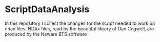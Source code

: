 # ScriptDataAnalysis
In this repository I collect the changes for the script needed to work on ndax files. NDAx files, read by the beautiful library of Dan Cogwell, are produced by the Neware BTS software

